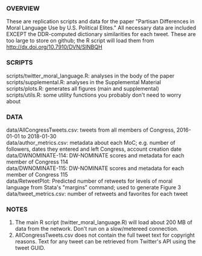 ### OVERVIEW ###
These are replication scripts and data for the paper "Partisan Differences in Moral Language Use by U.S. Political Elites."
All necessary data are included EXCEPT the DDR-computed dictionary similarities for each tweet. These are too large to store on github;
the R script will load them from http://dx.doi.org/10.7910/DVN/SINBQH

### SCRIPTS ###
scripts/twitter_moral_language.R: analyses in the body of the paper  
scripts/supplemental.R: analyses in the Supplemental Material  
scripts/plots.R: generates all figures (main and supplemental)  
scripts/utils.R: some utility functions you probably don't need to worry about  

### DATA ###
data/AllCongressTweets.csv: tweets from all members of Congress, 2016-01-01 to 2018-01-30  
data/author_metrics.csv: metadata about each MoC; e.g. number of followers, dates they entered and left Congress, account creation date  
data/DWNOMINATE-114: DW-NOMINATE scores and metadata for each member of Congress 114  
data/DWNOMINATE-115: DW-NOMINATE scores and metadata for each member of Congress 115  
data/RetweetPlot: Predicted number of retweets for levels of moral language from Stata's "margins" command; used to generate Figure 3  
data/tweet_metrics.csv: number of retweets and favorites for each tweet  

### NOTES ###
1. The main R script (twitter_moral_language.R) will load about 200 MB of data from the network. Don't run on a slow/metereed connection.  
2. AllCongressTweets.csv does not contain the full tweet text for copyright reasons. Text for any tweet can be retrieved from Twitter's
API using the tweet GUID.
